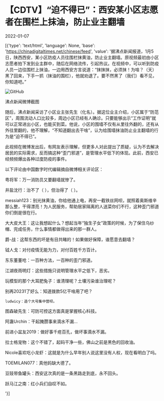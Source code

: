 # 【CDTV】“迫不得已”：西安某小区志愿者在围栏上抹油，防止业主翻墙

2022-01-07

[{'type': 'text/html', 'language': None, 'base': 'https://chinadigitaltimes.net/chinese/feed', 'value': '据沸点新闻报道，1月5日，陕西西安，某小区防疫人员往围栏抹黄油，防止业主翻墙。原视频最初由小区志愿者拍下发到业主群中，随后在网络流传，引起热议。在视频中，可以听到防疫人员一边往围栏上抹油，一边用西安方言说道：“抹抹抹，必须抹！为啥？（天）黑了回来，下手一抓（抹油的围栏），他就劝退了。要不然黑了（我们）看不见，你知道吧。”

![GitHub](https://chinadigitaltimes.net/chinese/files/2022/01/image-1641595443932.png)

沸点新闻微博截图

随后，沸点新闻采访了小区业主张先生（化名）。据这位业主介绍，小区属于“防范区”，周围流动人口比较多，周边小区已经有人确诊。只要能够出示“工作证明”就可以正常进出小区，也能买到菜。他说，小区的围墙不仅有从里往外翻的，还有从外往里翻的，他不理解，“不知道翻出去干啥”，认为给围墙抹油防止业主翻墙的行为是“迫不得已”。



此视频在微博发出后，有网友表示理解，但更多人对此提出了质疑，认为不去解决居民的实际需求，反而搞这种“歪门邪道”，是管理水平低下的体现。此前，西安已经频频爆出各种过度防疫的事件。

以下评论由中国数字时代编辑摘自微博相关评论区：



粤将军：万一消防员又要翻墙就惨了。

井盐沈行：治不了（ ），但治得了（ ）。

messiah123：别光抹黄油，你给他通上电，再安一截铁丝网呗，就照着奥斯维辛那么整，干得漂亮！为人民服务，帮助居家隔离的人送菜你们不行，这种歪门邪道你们倒是很在行。

大大皮大王：这让我想起什么？想起当年“独生子女”政策的时候，为了保住乌纱帽、完成任务，什么事情都做得出来的那一群人。

爵-战：这帮东西的坏是有目共睹的！如果做好保障，谁愿意去翻墙？

钺人戈：对付疫情无能为力，对付百姓千方百计。

东东董董呛：一百种方法，一百种的歪门邪道。

江湖夜雨明灯：这些措施只说明管理水平之低下，恶劣。

玩模型的那个大耳肥兔子：谁清理呢？土壤污染谁治理呢？

别再20231了好么：知道拨款5亿干啥用了吧？

    ludwicy：造个大号集中营呗。

图森破先生：可防可控这方面真是掌握核心科技。

阿蛊Urchin：干起腌臜事来滴水不漏…

前进小盆友2019：做好事千疮百孔，做坏事滴水不漏。

拉士格宠物：这个不错了，起码干净一些，佛山之前是黑色的回收油。

Nicole喜欢吃小龙虾：这就是为什么早年别人说这里没有人权，现在看明白了吗。

TOEMILAN077：真他妈缺大德了。

豆豉带鱼罐头：西安这次真的是一条黑路走到底，永不回头。

跃马江之南：红小兵们自叹不如。

'}]